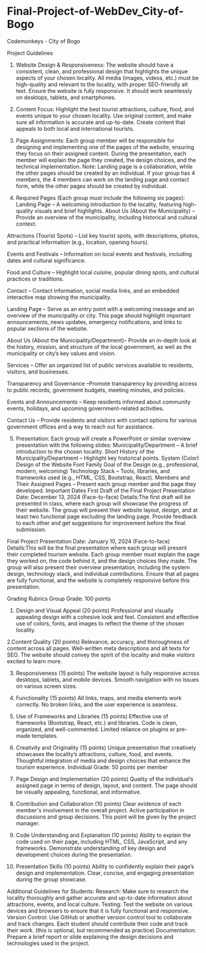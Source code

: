 # Final-Project-of-WebDev_City-of-Bogo
Codemonkeys - City of Bogo

Project Guidelines

1. Website Design & Responsiveness:
The website should have a consistent, clean, and professional design that highlights the unique aspects of your chosen locality.
All media (images, videos, etc.) must be high-quality and relevant to the locality, with proper SEO-friendly alt text.
Ensure the website is fully responsive. It should work seamlessly on desktops, tablets, and smartphones.

2. Content Focus:
Highlight the best tourist attractions, culture, food, and events unique to your chosen locality.
Use original content, and make sure all information is accurate and up-to-date.
Create content that appeals to both local and international tourists.

3. Page Assignments:
Each group member will be responsible for designing and implementing one of the pages of the website, ensuring they focus on their assigned content.
During the presentation, each member will explain the page they created, the design choices, and the technical implementation.
Note: Landing page is a collaboration, while the other pages should be created by an individual. If your group has 4 members, the 4 members can work on the landing page and contact form, while the other pages should be created by individual.

4. Required Pages (Each group must include the following six pages):
Landing Page – A welcoming introduction to the locality, featuring high-quality visuals and brief highlights.
About Us (About the Municipality) – Provide an overview of the municipality, including historical and cultural context.

Attractions (Tourist Spots) – List key tourist spots, with descriptions, photos, and practical information (e.g., location, opening hours).

Events and Festivals – Information on local events and festivals, including dates and cultural significance.

Food and Culture – Highlight local cuisine, popular dining spots, and cultural practices or traditions.

Contact – Contact information, social media links, and an embedded interactive map showing the municipality.

Landing Page – Serve as an entry point with a welcoming message and an overview of the municipality or city. This page should highlight important announcements, news updates, emergency notifications, and links to popular sections of the website.

About Us (About the Municipality/Department)– Provide an in-depth look at the history, mission, and structure of the local government, as well as the municipality or city’s key values and vision.

Services – Offer an organized list of public services available to residents, visitors, and businesses.

Transparency and Governance –Promote transparency by providing access to public records, government budgets, meeting minutes, and policies.

Events and Announcements – Keep residents informed about community events, holidays, and upcoming government-related activities.

Contact Us – Provide residents and visitors with contact options for various government offices and a way to reach out for assistance.

5. Presentation:
Each group will create a PowerPoint or similar overview presentation with the following slides:
Municipality/Department – A brief introduction to the chosen locality.
Short History of the Municipality/Department – Highlight key historical points.
System (Color) Design of the Website
Font Family
Goal of the Design (e.g., professional, modern, welcoming)
Technology Stack – Tools, libraries, and frameworks used (e.g., HTML, CSS, Bootstrap, React).
Members and Their Assigned Pages – Present each group member and the page they developed.
Important Dates
First Draft of the Final Project Presentation
Date: December 13, 2024 (Face-to-face)
Details:The first draft will be presented in class, where each group will showcase the progress of their website.
The group will present their website layout, design, and at least two functional page excluding the landing page.
Provide feedback to each other and get suggestions for improvement before the final submission.

Final Project Presentation
Date: January 10, 2024 (Face-to-face)
Details:This will be the final presentation where each group will present their completed tourism website.
Each group member must explain the page they worked on, the code behind it, and the design choices they made.
The group will also present their overview presentation, including the system design, technology stack, and individual contributions.
Ensure that all pages are fully functional, and the website is completely responsive before this presentation.

Grading Rubrics
Group Grade: 100 points
1. Design and Visual Appeal (20 points)
Professional and visually appealing design with a cohesive look and feel.
Consistent and effective use of colors, fonts, and images to reflect the theme of the chosen locality.

2.Content Quality (20 points)
Relevance, accuracy, and thoroughness of content across all pages.
Well-written meta descriptions and alt texts for SEO.
The website should convey the spirit of the locality and make visitors excited to learn more.

3. Responsiveness (15 points)
The website layout is fully responsive across desktops, tablets, and mobile devices.
Smooth navigation with no issues on various screen sizes.

4. Functionality (15 points)
All links, maps, and media elements work correctly.
No broken links, and the user experience is seamless.

5. Use of Frameworks and Libraries (15 points)
Effective use of frameworks (Bootstrap, React, etc.) and libraries.
Code is clean, organized, and well-commented. Limited reliance on plugins or pre-made templates.

6. Creativity and Originality (15 points)
Unique presentation that creatively showcases the locality’s attractions, culture, food, and events.
Thoughtful integration of media and design choices that enhance the tourism experience.
Individual Grade: 50 points per member

1. Page Design and Implementation (20 points)
Quality of the individual’s assigned page in terms of design, layout, and content.
The page should be visually appealing, functional, and informative.

2. Contribution and Collaboration (10 points)
Clear evidence of each member's involvement in the overall project.
Active participation in discussions and group decisions.
This point will be given by the project manager.

3. Code Understanding and Explanation (10 points)
Ability to explain the code used on their page, including HTML, CSS, JavaScript, and any frameworks.
Demonstrate understanding of key design and development choices during the presentation.

4. Presentation Skills (10 points)
Ability to confidently explain their page’s design and implementation.
Clear, concise, and engaging presentation during the group showcase.

Additional Guidelines for Students:
Research: Make sure to research the locality thoroughly and gather accurate and up-to-date information about attractions, events, and local culture.
Testing: Test the website on various devices and browsers to ensure that it is fully functional and responsive.
Version Control: Use GitHub or another version control tool to collaborate and track changes. Each student should contribute their code and track their work. (this is optional, but recommended as practice)
Documentation: Prepare a brief report or slide explaining the design decisions and technologies used in the project.
